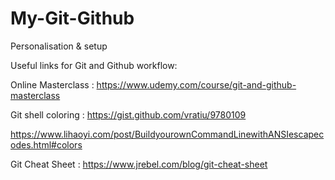 # My-Git-Github
Personalisation &amp; setup

Useful links for Git and Github workflow:

Online Masterclass :
https://www.udemy.com/course/git-and-github-masterclass

Git shell coloring  :
https://gist.github.com/vratiu/9780109

https://www.lihaoyi.com/post/BuildyourownCommandLinewithANSIescapecodes.html#colors

Git Cheat Sheet :
https://www.jrebel.com/blog/git-cheat-sheet
